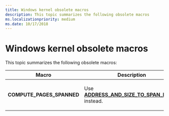 ```yaml
---
title: Windows kernel obsolete macros
description: This topic summarizes the following obsolete macros
ms.localizationpriority: medium
ms.date: 10/17/2018
---
```


# Windows kernel obsolete macros


This topic summarizes the following obsolete macros:

<table>
<colgroup>
<col width="50%" />
<col width="50%" />
</colgroup>
<thead>
<tr class="header">
<th>Macro</th>
<th>Description</th>
</tr>
</thead>
<tbody>
<tr class="odd">
<td><strong>COMPUTE_PAGES_SPANNED</strong></td>
<td><p>Use <a href="/windows-hardware/drivers/kernel/mm-bad-pointer" data-raw-source="[&lt;strong&gt;ADDRESS_AND_SIZE_TO_SPAN_PAGES&lt;/strong&gt;](./mm-bad-pointer.md)"><strong>ADDRESS_AND_SIZE_TO_SPAN_PAGES</strong></a> instead.</p></td>
</tr>
</tbody>
</table>

 


